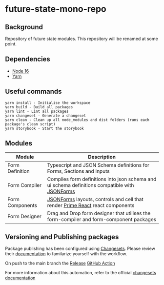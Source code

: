 # future-state-mono-repo

## Background

Repository of future state modules. This repository will be renamed at some point.

## Dependencies

* [Node 16](https://nodejs.org/en/download/)
* [Yarn](https://yarnpkg.com/getting-started/install)

## Useful commands

```
yarn install - Initialise the workspace
yarn build - Build all packages
yarn lint - Lint all packages
yarn changeset - Generate a changeset
yarn clean - Clean up all node_modules and dist folders (runs each package's clean script)
yarn storybook - Start the storybook
```

## Modules

| Module | Description |
|--------|-------------|
| Form Definition | Typescript and JSON Schema definitions for Forms, Sections and Inputs |
| Form Compiler | Compiles form definitions into json schema and ui schema definitions compatible with [JSONForms](https://jsonforms.io) |
| Form Components | [JSONForms](https://jsonforms.io) layouts, controls and cell that render [Prime React](https://www.primefaces.org/primereact) react components |
| Form Designer | Drag and Drop form designer that utilises the form-compiler and form-component packages |


## Versioning and Publishing packages

Package publishing has been configured using [Changesets](https://github.com/changesets/changesets). Please review their [documentation](https://github.com/changesets/changesets#documentation) to familarize yourself with the workflow.

On push to the main branch the [Release](.github/workflows/release.yml) [GitHub Action](https://github.com/changesets/action)

For more information about this automation, refer to the official [changesets documentation](https://github.com/changesets/changesets/blob/main/docs/automating-changesets.md)
